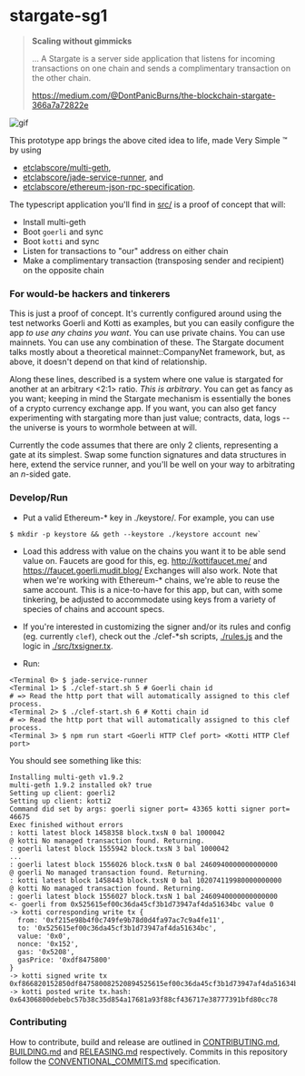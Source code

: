 # stargate-sg1

> __Scaling without gimmicks__
> 
> ... A Stargate is a server side application that listens for incoming transactions on one chain and sends a complimentary transaction on the other chain. 
>
> https://medium.com/@DontPanicBurns/the-blockchain-stargate-366a7a72822e

![gif](https://miro.medium.com/max/500/1*kMj5jSrsMRUIyhylR9ic2A.gif)

This prototype app brings the above cited idea to life, made Very Simple :tm: by using
 
- [etclabscore/multi-geth](https://github.com/etclabscore/multi-geth),
- [etclabscore/jade-service-runner](https://github.com/etclabscore/jade-service-runner), and 
- [etclabscore/ethereum-json-rpc-specification](https://github.com/etclabscore/ethereum-json-rpc-specification).

The typescript application you'll find in [src/](./src/) is a proof of concept that will:

- Install multi-geth
- Boot `goerli` and sync
- Boot `kotti` and sync
- Listen for transactions to "our" address on either chain
- Make a complimentary transaction (transposing sender and recipient) on the opposite chain

### For would-be hackers and tinkerers

This is just a proof of concept. It's currently configured around using the test networks Goerli
and Kotti as examples, but you can easily configure the app _to use any chains you want_. You can
use private chains. You can use mainnets. You can use any combination of these. The Stargate document 
talks mostly about a theoretical mainnet::CompanyNet framework, but, as above, it doesn't depend 
on that kind of relationship. 

Along these lines, described is a system where one value is stargated for another at an 
arbitrary <2:1> ratio. _This is arbitrary_. You can get as fancy as you want; keeping in mind the Stargate mechanism
is essentially the bones of a crypto currency exchange app. If you want, you can also get fancy 
experimenting with stargating more than just value; contracts, data, logs -- the universe is 
yours to wormhole between at will.

Currently the code assumes that there are only 2 clients, representing a gate at its simplest.
Swap some function signatures and data structures in here, extend the service runner, and you'll be
well on your way to arbitrating an _n_-sided gate. 

### Develop/Run

- Put a valid Ethereum-* key in ./keystore/. For example, you can use 

```shell
$ mkdir -p keystore && geth --keystore ./keystore account new`
```

- Load this address with value on the chains you want it to be able send value on. 
  Faucets are good for this, eg. http://kottifaucet.me/ and https://faucet.goerli.mudit.blog/
  Exchanges will also work.
  Note that when we're working with Ethereum-* chains, we're able to reuse the same account.
  This is a nice-to-have for this app, but can, with some tinkering, be adjusted to accommodate
  using keys from a variety of species of chains and account specs.

- If you're interested in customizing the signer and/or its rules and config (eg. currently `clef`), check out
  the ./clef-*sh scripts, [./rules.js](./rules.js) and the logic in [./src/txsigner.tx](./src/txsigner.tx).

- Run:

```shell
<Terminal 0> $ jade-service-runner
<Terminal 1> $ ./clef-start.sh 5 # Goerli chain id
# => Read the http port that will automatically assigned to this clef process.
<Terminal 2> $ ./clef-start.sh 6 # Kotti chain id
# => Read the http port that will automatically assigned to this clef process.
<Terminal 3> $ npm run start <Goerli HTTP Clef port> <Kotti HTTP Clef port>
```

You should see something like this:
```shell
Installing multi-geth v1.9.2
multi-geth 1.9.2 installed ok? true
Setting up client: goerli2
Setting up client: kotti2
Command did set by args: goerli signer port= 43365 kotti signer port= 46675
Exec finished without errors
: kotti latest block 1458358 block.txsN 0 bal 1000042
@ kotti No managed transaction found. Returning.
: goerli latest block 1555942 block.txsN 3 bal 1000042
...
: goerli latest block 1556026 block.txsN 0 bal 2460940000000000000
@ goerli No managed transaction found. Returning.
: kotti latest block 1458443 block.txsN 0 bal 102074119980000000000
@ kotti No managed transaction found. Returning.
: goerli latest block 1556027 block.txsN 1 bal 2460940000000000000
<- goerli from 0x525615ef00c36da45cf3b1d73947af4da51634bc value 0
-> kotti corresponding write tx {
  from: '0xf215e98b4f0c749fe9b78d0d4fa97ac7c9a4fe11',
  to: '0x525615ef00c36da45cf3b1d73947af4da51634bc',
  value: '0x0',
  nonce: '0x152',
  gas: '0x5208',
  gasPrice: '0xdf8475800'
}
-> kotti signed write tx 0xf866820152850df847580082520894525615ef00c36da45cf3b1d73947af4da51634bc80802fa019c14ccb8d07f85087bf12d44030bbaef56d9d47c3aa2ec5a9ac3cfe5d00e138a0535b77fe28b2f2465cb55ffcca68f8a058817f905a7697456bdbe26ce18a954f
-> kotti posted write tx.hash: 0x64306800debebc57b38c35d854a17681a93f88cf436717e38777391bfd80cc78
```

### Contributing

How to contribute, build and release are outlined in [CONTRIBUTING.md](CONTRIBUTING.md), [BUILDING.md](BUILDING.md) and [RELEASING.md](RELEASING.md) respectively. Commits in this repository follow the [CONVENTIONAL_COMMITS.md](CONVENTIONAL_COMMITS.md) specification.
